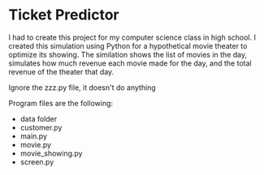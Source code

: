 # Ticket Predictor
 I had to create this project for my computer science class in high school. I created this simulation using Python for a hypothetical movie theater to optimize its showing. The similation shows the list of movies in the day, simulates how much revenue each movie made for the day, and the total revenue of the theater that day. 

Ignore the zzz.py file, it doesn't do anything

Program files are the following:
- data folder
- customer.py
- main.py
- movie.py
- movie_showing.py
- screen.py
